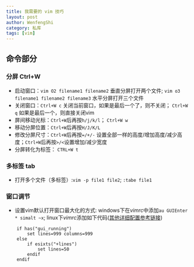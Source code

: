 ```yaml
---
title: 我需要的 vim 技巧
layout: post
author: WenfengShi
category: 私库
tags: [vim]
---
```


## 命令部分

### 分屏 Ctrl+W
- 启动窗口：`vim O2 filename1 filename2` 垂直分屏打开两个文件; `vim o3 filename1 filename2 filename3` 水平分屏打开三个文件
- 关闭窗口：`Ctrl+W c` 关闭当前窗口，如果是最后一个了，则不关闭；  `Ctrl+W q` 如果是最后一个，则直接关闭vim
- 屏间移动光标：`Ctrl+W`后再按`h/j/k/l`； `Ctrl+W w`
- 移动分屏位置：`Ctrl+W`后再按`H/J/K/L`
- 修改分屏尺寸：`Ctrl+W`后再按`=/+/-` 设置全部一样的高度/增加高度/减少高度；`Ctrl+W`后再按`>/<`设置增加/减少宽度
- 分屏转化为标签： `CTRL+W t`

### 多标签 tab
- 打开多个文件（多标签）:`vim -p file1 file2`; `:tabe file1`

### 窗口调节

- 设置vim默认打开窗口最大化的方式: windows下在*vimrc*中添加`au GUIEnter * simalt ~x`; linux下*vimrc*添加如下代码([其他详细配置参考链接](http://vim.wikia.com/wiki/Maximize_or_set_initial_window_size))

```vim
    if has("gui_running")
        set lines=999 columns=999
    else
        if esixts("+lines")
            set lines=50
        endif
    endif
```
